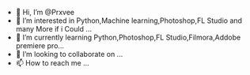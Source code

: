 - 👋 Hi, I’m @Prxvee
- 👀 I’m interested in Python,Machine learning,Photoshop,FL Studio and many More if i Could ...
- 🌱 I’m currently learning Python,Photoshop,FL Studio,Filmora,Addobe premiere pro...
- 💞️ I’m looking to collaborate on ...
- 📫 How to reach me ...

<!---
Prxvee/Prxvee is a ✨ special ✨ repository because its `README.md` (this file) appears on your GitHub profile.
You can click the Preview link to take a look at your changes.
--->
